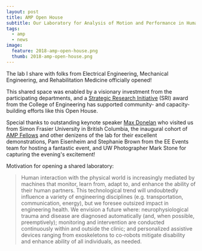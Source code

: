```yaml
---
layout: post
title: AMP Open House
subtitle: Our Laboratory for Analysis of Motion and Performance in Humans and Machines
tags:
  - amp
  - news
image: 
  feature: 2018-amp-open-house.png
  thumb: 2018-amp-open-house.png
---
```


The lab I share with folks from Electrical Engineering, Mechanical Engineering, and Rehabilitation Medicine officially opened!  

This shared space was enabled by a visionary investment from the participating departments, and a [Strategic Research Initiative](https://www.engr.washington.edu/mycoe/research/sri) (SRI) award from the College of Engineering has supported community- and capacity-building efforts like this Open House. 

Special thanks to outstanding keynote speaker [Max Donelan](http://www.sfu.ca/locomotionlab/people/max-donelan/) who visited us from Simon Frasier University in British Columbia, the inaugural cohort of [AMP Fellows](http://depts.washington.edu/amplify/?page_id=41) and other denizens of the lab for their excellent demonstrations, Pam Eisenheim and Stephanie Brown from the EE Events team for hosting a fantastic event, and UW Photographer Mark Stone for capturing the evening's excitement!

Motivation for opening a shared laboratory:

> Human interaction with the physical world is increasingly mediated by machines that monitor, learn from, adapt to, and enhance the ability of their human partners.  This technological trend will undoubtedly influence a variety of engineering disciplines (e.g. transportation, communication, energy), but we foresee outsized impact in engineering health.  We envision a future where: neurophysiological trauma and disease are diagnosed automatically (and, when possible, preemptively); monitoring and intervention are conducted continuously within and outside the clinic; and personalized assistive devices ranging from exoskeletons to co-robots mitigate disability and enhance ability of all individuals, as needed.
